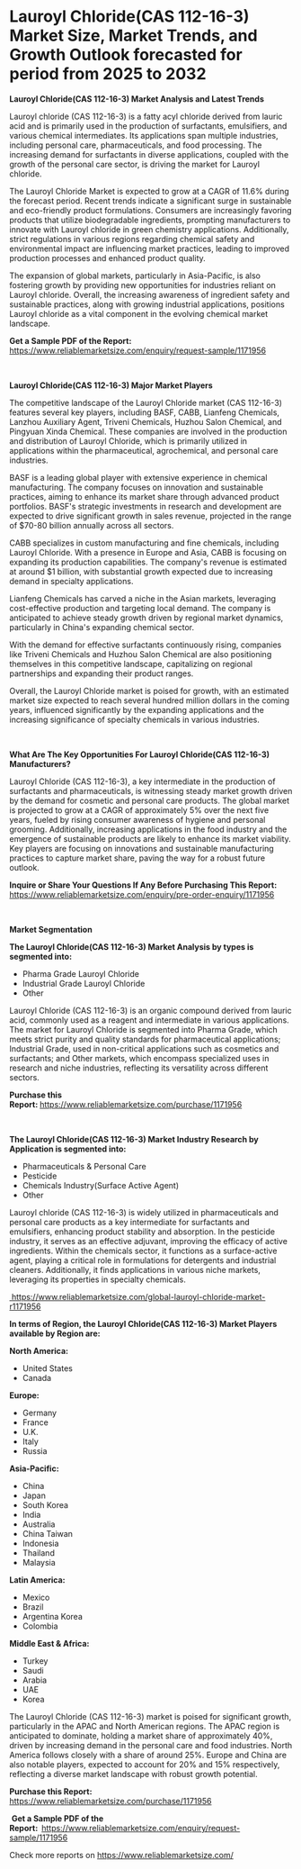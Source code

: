 <p><h1>Lauroyl Chloride(CAS 112-16-3) Market Size, Market Trends, and Growth Outlook forecasted for period from 2025 to 2032</h1></p><p><strong>Lauroyl Chloride(CAS 112-16-3) Market Analysis and Latest Trends</strong></p>
<p><p>Lauroyl chloride (CAS 112-16-3) is a fatty acyl chloride derived from lauric acid and is primarily used in the production of surfactants, emulsifiers, and various chemical intermediates. Its applications span multiple industries, including personal care, pharmaceuticals, and food processing. The increasing demand for surfactants in diverse applications, coupled with the growth of the personal care sector, is driving the market for Lauroyl chloride.</p><p>The Lauroyl Chloride Market is expected to grow at a CAGR of 11.6% during the forecast period. Recent trends indicate a significant surge in sustainable and eco-friendly product formulations. Consumers are increasingly favoring products that utilize biodegradable ingredients, prompting manufacturers to innovate with Lauroyl chloride in green chemistry applications. Additionally, strict regulations in various regions regarding chemical safety and environmental impact are influencing market practices, leading to improved production processes and enhanced product quality.</p><p>The expansion of global markets, particularly in Asia-Pacific, is also fostering growth by providing new opportunities for industries reliant on Lauroyl chloride. Overall, the increasing awareness of ingredient safety and sustainable practices, along with growing industrial applications, positions Lauroyl chloride as a vital component in the evolving chemical market landscape.</p></p>
<p><strong>Get a Sample PDF of the Report:&nbsp;</strong> <a href="https://www.reliablemarketsize.com/enquiry/request-sample/1171956?utm_campaign=3016&utm_medium=2&utm_source=Github&utm_content=ia&utm_term=03042025&utm_id=lauroyl-chloridecas-112-16-3">https://www.reliablemarketsize.com/enquiry/request-sample/1171956</a></p>
<p>&nbsp;</p>
<p><strong>Lauroyl Chloride(CAS 112-16-3) Major Market Players</strong></p>
<p><p>The competitive landscape of the Lauroyl Chloride market (CAS 112-16-3) features several key players, including BASF, CABB, Lianfeng Chemicals, Lanzhou Auxiliary Agent, Triveni Chemicals, Huzhou Salon Chemical, and Pingyuan Xinda Chemical. These companies are involved in the production and distribution of Lauroyl Chloride, which is primarily utilized in applications within the pharmaceutical, agrochemical, and personal care industries.</p><p>BASF is a leading global player with extensive experience in chemical manufacturing. The company focuses on innovation and sustainable practices, aiming to enhance its market share through advanced product portfolios. BASF's strategic investments in research and development are expected to drive significant growth in sales revenue, projected in the range of $70-80 billion annually across all sectors.</p><p>CABB specializes in custom manufacturing and fine chemicals, including Lauroyl Chloride. With a presence in Europe and Asia, CABB is focusing on expanding its production capabilities. The company's revenue is estimated at around $1 billion, with substantial growth expected due to increasing demand in specialty applications.</p><p>Lianfeng Chemicals has carved a niche in the Asian markets, leveraging cost-effective production and targeting local demand. The company is anticipated to achieve steady growth driven by regional market dynamics, particularly in China's expanding chemical sector. </p><p>With the demand for effective surfactants continuously rising, companies like Triveni Chemicals and Huzhou Salon Chemical are also positioning themselves in this competitive landscape, capitalizing on regional partnerships and expanding their product ranges.</p><p>Overall, the Lauroyl Chloride market is poised for growth, with an estimated market size expected to reach several hundred million dollars in the coming years, influenced significantly by the expanding applications and the increasing significance of specialty chemicals in various industries.</p></p>
<p>&nbsp;</p>
<p><strong>What Are The Key Opportunities For Lauroyl Chloride(CAS 112-16-3) Manufacturers?</strong></p>
<p><p>Lauroyl Chloride (CAS 112-16-3), a key intermediate in the production of surfactants and pharmaceuticals, is witnessing steady market growth driven by the demand for cosmetic and personal care products. The global market is projected to grow at a CAGR of approximately 5% over the next five years, fueled by rising consumer awareness of hygiene and personal grooming. Additionally, increasing applications in the food industry and the emergence of sustainable products are likely to enhance its market viability. Key players are focusing on innovations and sustainable manufacturing practices to capture market share, paving the way for a robust future outlook.</p></p>
<p><strong>Inquire or Share Your Questions If Any Before Purchasing This Report:</strong> <a href="https://www.reliablemarketsize.com/enquiry/pre-order-enquiry/1171956?utm_campaign=3016&utm_medium=2&utm_source=Github&utm_content=ia&utm_term=03042025&utm_id=lauroyl-chloridecas-112-16-3">https://www.reliablemarketsize.com/enquiry/pre-order-enquiry/1171956</a></p>
<p>&nbsp;</p>
<p><strong>Market Segmentation</strong></p>
<p><strong>The Lauroyl Chloride(CAS 112-16-3) Market Analysis by types is segmented into:</strong></p>
<p><ul><li>Pharma Grade Lauroyl Chloride</li><li>Industrial Grade Lauroyl Chloride</li><li>Other</li></ul></p>
<p><p>Lauroyl Chloride (CAS 112-16-3) is an organic compound derived from lauric acid, commonly used as a reagent and intermediate in various applications. The market for Lauroyl Chloride is segmented into Pharma Grade, which meets strict purity and quality standards for pharmaceutical applications; Industrial Grade, used in non-critical applications such as cosmetics and surfactants; and Other markets, which encompass specialized uses in research and niche industries, reflecting its versatility across different sectors.</p></p>
<p><strong>Purchase this Report:&nbsp;</strong><a href="https://www.reliablemarketsize.com/purchase/1171956?utm_campaign=3016&utm_medium=2&utm_source=Github&utm_content=ia&utm_term=03042025&utm_id=lauroyl-chloridecas-112-16-3">https://www.reliablemarketsize.com/purchase/1171956</a></p>
<p>&nbsp;</p>
<p><strong>The Lauroyl Chloride(CAS 112-16-3) Market Industry Research by Application is segmented into:</strong></p>
<p><ul><li>Pharmaceuticals & Personal Care</li><li>Pesticide</li><li>Chemicals Industry(Surface Active Agent)</li><li>Other</li></ul></p>
<p><p>Lauroyl chloride (CAS 112-16-3) is widely utilized in pharmaceuticals and personal care products as a key intermediate for surfactants and emulsifiers, enhancing product stability and absorption. In the pesticide industry, it serves as an effective adjuvant, improving the efficacy of active ingredients. Within the chemicals sector, it functions as a surface-active agent, playing a critical role in formulations for detergents and industrial cleaners. Additionally, it finds applications in various niche markets, leveraging its properties in specialty chemicals.</p></p>
<p><a href="https://www.reliablemarketsize.com/global-lauroyl-chloride-market-r1171956?utm_campaign=3016&utm_medium=2&utm_source=Github&utm_content=ia&utm_term=03042025&utm_id=lauroyl-chloridecas-112-16-3">&nbsp;https://www.reliablemarketsize.com/global-lauroyl-chloride-market-r1171956</a></p>
<p><strong>In terms of Region, the Lauroyl Chloride(CAS 112-16-3) Market Players available by Region are:</strong></p>
<p>
    <p> <strong> North America: </strong>
        <ul>
            <li>United States</li>
            <li>Canada</li>
        </ul>
        </p> 
    <p> <strong> Europe: </strong>
        <ul>
            <li>Germany</li>
            <li>France</li>
            <li>U.K.</li>
            <li>Italy</li>
            <li>Russia</li>
        </ul>
        </p> 
    <p> <strong> Asia-Pacific: </strong>
        <ul>
            <li>China</li>
            <li>Japan</li>
            <li>South Korea</li>
            <li>India</li>
            <li>Australia</li>
            <li>China Taiwan</li>
            <li>Indonesia</li>
            <li>Thailand</li>
            <li>Malaysia</li>
        </ul>
        </p> 
    <p> <strong> Latin America: </strong>
        <ul>
            <li>Mexico</li>
            <li>Brazil</li>
            <li>Argentina Korea</li>
            <li>Colombia</li>
        </ul>
        </p> 
    <p> <strong> Middle East & Africa: </strong>
        <ul>
            <li>Turkey</li>
            <li>Saudi</li>
            <li>Arabia</li>
            <li>UAE</li>
            <li>Korea</li>
        </ul>
    </p>
    </p>
<p><p>The Lauroyl Chloride (CAS 112-16-3) market is poised for significant growth, particularly in the APAC and North American regions. The APAC region is anticipated to dominate, holding a market share of approximately 40%, driven by increasing demand in the personal care and food industries. North America follows closely with a share of around 25%. Europe and China are also notable players, expected to account for 20% and 15% respectively, reflecting a diverse market landscape with robust growth potential.</p></p>
<p><strong>Purchase this Report: </strong><a href="https://www.reliablemarketsize.com/purchase/1171956?utm_campaign=3016&utm_medium=2&utm_source=Github&utm_content=ia&utm_term=03042025&utm_id=lauroyl-chloridecas-112-16-3">https://www.reliablemarketsize.com/purchase/1171956</a></p>
<p>&nbsp;<strong>Get a Sample PDF of the Report:&nbsp;&nbsp;</strong><a href="https://www.reliablemarketsize.com/enquiry/request-sample/1171956?utm_campaign=3016&utm_medium=2&utm_source=Github&utm_content=ia&utm_term=03042025&utm_id=lauroyl-chloridecas-112-16-3">https://www.reliablemarketsize.com/enquiry/request-sample/1171956</a></p>
<p><strong></strong></p>
<p>Check more reports on <a href="https://www.reliablemarketsize.com/?utm_campaign=3016&utm_medium=2&utm_source=Github&utm_content=ia&utm_term=03042025&utm_id=lauroyl-chloridecas-112-16-3">https://www.reliablemarketsize.com/</a></p>